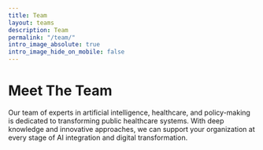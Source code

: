 ```yaml
---
title: Team
layout: teams
description: Team
permalink: "/team/"
intro_image_absolute: true
intro_image_hide_on_mobile: false
---
```


# Meet The Team

Our team of experts in artificial intelligence, healthcare, and policy-making is dedicated to transforming public healthcare systems. With deep knowledge and innovative approaches, we can support your organization at every stage of AI integration and digital transformation.
